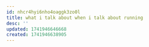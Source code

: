 ```yaml
---
id: nhcr4hyi6nho4oaggk3zo0l
title: what i talk about when i talk about running
desc: ''
updated: 1741946646668
created: 1741946638905
---
```

